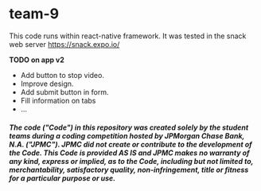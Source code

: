 # team-9

This code runs within react-native framework. It was tested in the snack web server
https://snack.expo.io/

**TODO on app v2**

- Add button to stop video.
- Improve design.
- Add submit button in form.
- Fill information on tabs
- ...

##### The code ("Code") in this repository was created solely by the student teams during a coding competition hosted by JPMorgan Chase Bank, N.A. ("JPMC").						JPMC did not create or contribute to the development of the Code.  This Code is provided AS IS and JPMC makes no warranty of any kind, express or implied, as to the Code,						including but not limited to, merchantability, satisfactory quality, non-infringement, title or fitness for a particular purpose or use.